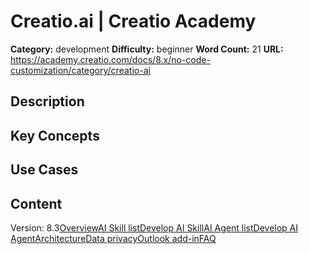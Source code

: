 # Creatio.ai | Creatio Academy

**Category:** development **Difficulty:** beginner **Word Count:** 21 **URL:**
https://academy.creatio.com/docs/8.x/no-code-customization/category/creatio-ai

## Description

## Key Concepts

## Use Cases

## Content

Version:
8.3[Overview](/docs/8.x/no-code-customization/customization-tools/ai-tools/creatio-ai/creatio-ai-overview)[AI Skill list](/docs/8.x/no-code-customization/customization-tools/ai-tools/creatio-ai/ai-skill-list)[Develop AI Skill](/docs/8.x/no-code-customization/category/develop-ai-skill)[AI Agent list](/docs/8.x/no-code-customization/customization-tools/ai-tools/creatio-ai/ai-agent-list)[Develop AI Agent](/docs/8.x/no-code-customization/category/develop-ai-agent)[Architecture](/docs/8.x/no-code-customization/customization-tools/ai-tools/creatio-ai/creatio-ai-architecture)[Data privacy](/docs/8.x/no-code-customization/customization-tools/ai-tools/creatio-ai/data-privacy)[Outlook add-in](/docs/8.x/no-code-customization/customization-tools/ai-tools/creatio-ai/creatio-ai-for-outlook)[FAQ](/docs/8.x/no-code-customization/customization-tools/ai-tools/creatio-ai/creatio-ai-faq)
